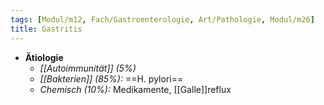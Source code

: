 ```yaml
---
tags: [Modul/m12, Fach/Gastroenterologie, Art/Pathologie, Modul/m26]
title: Gastritis
---
```

- **Ätiologie**
	- *[[Autoimmunität]] (5%)*
	- *[[Bakterien]] (85%):* ==H. pylori==
	- *Chemisch (10%):* Medikamente, [[Galle]]reflux


